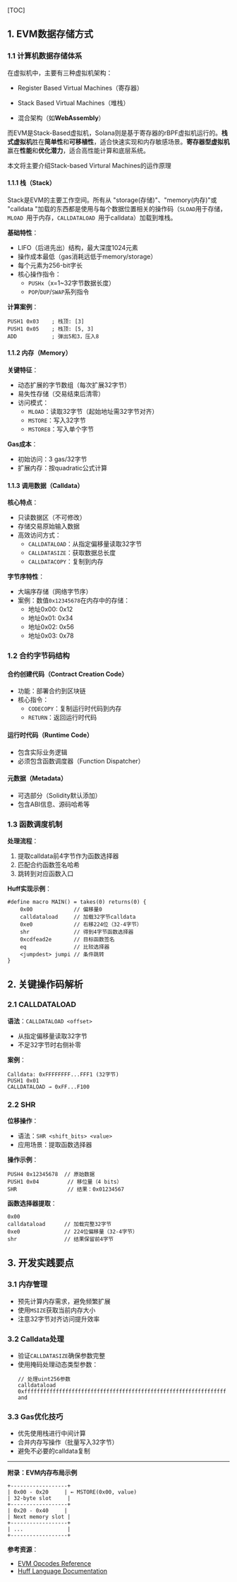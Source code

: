 [TOC]



## 1. EVM数据存储方式

### 1.1 计算机数据存储体系

在虚拟机中，主要有三种虚拟机架构：

- Register Based Virtual Machines（寄存器）

- Stack Based Virtual Machines（堆栈）
- 混合架构（如**WebAssembly**）

而EVM是Stack-Based虚拟机，Solana则是基于寄存器的rBPF虚拟机运行的。**栈式虚拟机**胜在**简单性**和**可移植性**，适合快速实现和内存敏感场景。**寄存器型虚拟机**赢在**性能**和**优化潜力**，适合高性能计算和底层系统。

本文将主要介绍Stack-based Virtural Machines的运作原理



#### 1.1.1 栈（Stack）

Stack是EVM的主要工作空间。所有从 "storage(存储)"、"memory(内存)"或 "calldata "加载的东西都是使用与每个数据位置相关的操作码（`SLOAD`用于存储，`MLOAD `用于内存，`CALLDATALOAD `用于calldata）加载到堆栈。

**基础特性**：

- LIFO（后进先出）结构，最大深度1024元素
- 操作成本最低（gas消耗远低于memory/storage）
- 每个元素为256-bit字长
- 核心操作指令：
  - `PUSHx`（x=1~32字节数据长度）
  - `POP`/`DUP`/`SWAP`系列指令

**计算案例**：

```assembly
PUSH1 0x03    ; 栈顶: [3]
PUSH1 0x05    ; 栈顶: [5, 3]
ADD           ; 弹出5和3，压入8
```

#### 1.1.2 内存（Memory）

**关键特征**：

- 动态扩展的字节数组（每次扩展32字节）
- 易失性存储（交易结束后清零）
- 访问模式：
  - `MLOAD`：读取32字节（起始地址需32字节对齐）
  - `MSTORE`：写入32字节
  - `MSTORE8`：写入单个字节

**Gas成本**：

- 初始访问：3 gas/32字节
- 扩展内存：按quadratic公式计算

#### 1.1.3 调用数据（Calldata）

**核心特点**：

- 只读数据区（不可修改）
- 存储交易原始输入数据
- 高效访问方式：
  - `CALLDATALOAD`：从指定偏移量读取32字节
  - `CALLDATASIZE`：获取数据总长度
  - `CALLDATACOPY`：复制到内存

**字节序特性**：

- 大端序存储（网络字节序）
- 案例：数值`0x12345678`在内存中的存储：
  - 地址0x00: 0x12
  - 地址0x01: 0x34
  - 地址0x02: 0x56
  - 地址0x03: 0x78

### 1.2 合约字节码结构
#### 合约创建代码（Contract Creation Code）

- 功能：部署合约到区块链
- 核心指令：
  - `CODECOPY`：复制运行时代码到内存
  - `RETURN`：返回运行时代码

#### 运行时代码（Runtime Code）

- 包含实际业务逻辑
- 必须包含函数调度器（Function Dispatcher）

#### 元数据（Metadata）

- 可选部分（Solidity默认添加）
- 包含ABI信息、源码哈希等

### 1.3 函数调度机制

**处理流程**：
1. 提取calldata前4字节作为函数选择器
2. 匹配合约函数签名哈希
3. 跳转到对应函数入口

**Huff实现示例**：
```huff
#define macro MAIN() = takes(0) returns(0) {
    0x00             // 偏移量0
    calldataload     // 加载32字节calldata
    0xe0             // 右移224位（32-4字节）
    shr              // 得到4字节函数选择器
    0xcdfead2e       // 目标函数签名
    eq               // 比较选择器
    <jumpdest> jumpi // 条件跳转
}
```

## 2. 关键操作码解析
### 2.1 CALLDATALOAD
**语法**：`CALLDATALOAD <offset>`
- 从指定偏移量读取32字节
- 不足32字节时右侧补零

**案例**：
```
Calldata: 0xFFFFFFFF...FFF1 (32字节)
PUSH1 0x01
CALLDATALOAD → 0xFF...F100
```

### 2.2 SHR
**位移操作**：
- 语法：`SHR <shift_bits> <value>`
- 应用场景：提取函数选择器

**操作示例**：
```assembly
PUSH4 0x12345678  // 原始数据
PUSH1 0x04         // 移位量（4 bits）
SHR                // 结果：0x01234567
```

**函数选择器提取**：
```assembly
0x00
calldataload      // 加载完整32字节
0xe0              // 224位偏移量（32-4字节）
shr               // 结果保留前4字节
```

## 3. 开发实践要点
### 3.1 内存管理
- 预先计算内存需求，避免频繁扩展
- 使用`MSIZE`获取当前内存大小
- 注意32字节对齐访问提升效率

### 3.2 Calldata处理
- 验证`CALLDATASIZE`确保参数完整
- 使用掩码处理动态类型参数：
  ```assembly
  // 处理uint256参数
  calldataload
  0xffffffffffffffffffffffffffffffffffffffffffffffffffffffffffffffff
  and
  ```

### 3.3 Gas优化技巧
- 优先使用栈进行中间计算
- 合并内存写操作（批量写入32字节）
- 避免不必要的calldata复制

---

**附录：EVM内存布局示例**
```
+------------------+
| 0x00 - 0x20     | ← MSTORE(0x00, value)
| 32-byte slot     |
+------------------+
| 0x20 - 0x40     |
| Next memory slot |
+------------------+
| ...              |
+------------------+
```

**参考资源**：
- [EVM Opcodes Reference](https://ethereum.org/en/developers/docs/evm/opcodes)
- [Huff Language Documentation](https://docs.huff.sh/)